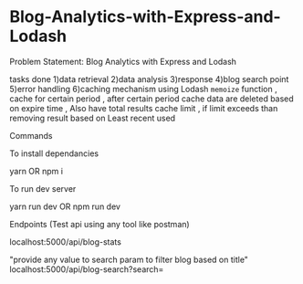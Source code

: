 # Blog-Analytics-with-Express-and-Lodash
Problem Statement: Blog Analytics with Express and Lodash

tasks done
1)data retrieval
2)data analysis
3)response
4)blog search point
5)error handling
6)caching mechanism using Lodash `memoize` function , cache for certain period , after certain period
cache data are deleted based on expire time , Also have total results cache limit , 
if limit exceeds than removing result based on Least recent used  


Commands

To install dependancies 

yarn
OR
npm i

To run dev server

yarn run dev
OR
npm run dev

Endpoints (Test api using any tool like postman)

localhost:5000/api/blog-stats

"provide any value to search param to filter blog based on title"
localhost:5000/api/blog-search?search=





